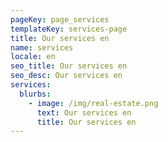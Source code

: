 ```yaml
---
pageKey: page_services
templateKey: services-page
title: Our services en
name: services
locale: en
seo_title: Our services en
seo_desc: Our services en
services:
  blurbs:
    - image: /img/real-estate.png
      text: Our services en
      title: Our services en
---
```



